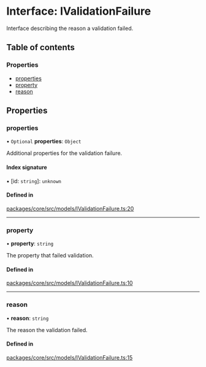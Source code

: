 # Interface: IValidationFailure

Interface describing the reason a validation failed.

## Table of contents

### Properties

- [properties](IValidationFailure.md#properties)
- [property](IValidationFailure.md#property)
- [reason](IValidationFailure.md#reason)

## Properties

### properties

• `Optional` **properties**: `Object`

Additional properties for the validation failure.

#### Index signature

▪ [id: `string`]: `unknown`

#### Defined in

[packages/core/src/models/IValidationFailure.ts:20](https://github.com/gtscio/framework/blob/ed1186b/packages/core/src/models/IValidationFailure.ts#L20)

___

### property

• **property**: `string`

The property that failed validation.

#### Defined in

[packages/core/src/models/IValidationFailure.ts:10](https://github.com/gtscio/framework/blob/ed1186b/packages/core/src/models/IValidationFailure.ts#L10)

___

### reason

• **reason**: `string`

The reason the validation failed.

#### Defined in

[packages/core/src/models/IValidationFailure.ts:15](https://github.com/gtscio/framework/blob/ed1186b/packages/core/src/models/IValidationFailure.ts#L15)
